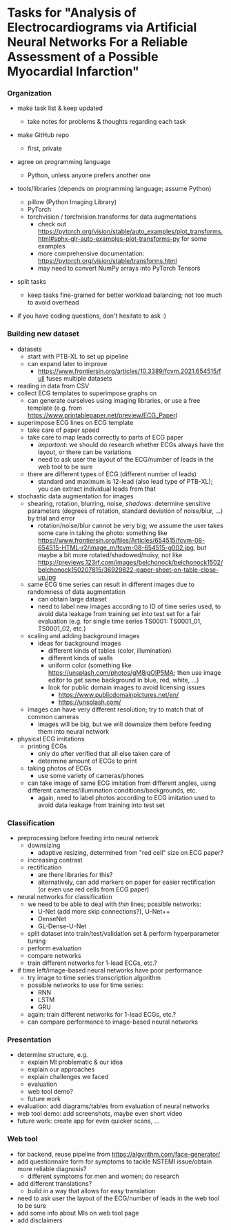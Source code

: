 # Tasks for "Analysis of Electrocardiograms via Artificial Neural Networks For a Reliable Assessment of a Possible Myocardial Infarction" 
### Organization

- make task list & keep updated
  - take notes for problems & thoughts regarding each task
- make GitHub repo
  - first, private
- agree on programming language
  - Python, unless anyone prefers another one
- tools/libraries (depends on programming language; assume Python)
  - pillow (Python Imaging Library)
  - PyTorch
  - torchvision / torchvision.transforms for data augmentations
    - check out https://pytorch.org/vision/stable/auto_examples/plot_transforms.html#sphx-glr-auto-examples-plot-transforms-py for some examples
    - more comprehensive documentation: https://pytorch.org/vision/stable/transforms.html
    - may need to convert NumPy arrays into PyTorch Tensors

- split tasks
  - keep tasks fine-grained for better workload balancing; not too much to avoid overhead
- if you have coding questions, don't hesitate to ask :)

### Building new dataset

- datasets
  - start with PTB-XL to set up pipeline
  - can expand later to improve
    - https://www.frontiersin.org/articles/10.3389/fcvm.2021.654515/full fuses multiple datasets
- reading in data from CSV
- collect ECG templates to superimpose graphs on
  - can generate ourselves using imaging libraries, or use a free template (e.g. from https://www.printablepaper.net/preview/ECG_Paper)
- superimpose ECG lines on ECG template
  - take care of paper speed
  - take care to map leads correctly to parts of ECG paper
    - _important_: we should do research whether ECGs always have the layout, or there can be variations
    - need to ask user the layout of the ECG/number of leads in the web tool to be sure
  - there are different types of ECG (different number of leads)
    - standard and maximum is 12-lead (also lead type of PTB-XL); you can extract individual leads from that
- stochastic data augmentation for images
  - shearing, rotation, blurring, noise, _shadows_: determine sensitive parameters (degrees of rotation, standard deviation of noise/blur, ...) by trial and error
    - rotation/noise/blur cannot be very big; we assume the user takes some care in taking the photo: something like https://www.frontiersin.org/files/Articles/654515/fcvm-08-654515-HTML-r2/image_m/fcvm-08-654515-g002.jpg, but maybe a bit more rotated/shadowed/noisy, not like https://previews.123rf.com/images/belchonock/belchonock1502/belchonock150207815/36929822-paper-sheet-on-table-close-up.jpg
  - same ECG time series can result in different images due to randomness of data augmentation
    - can obtain large dataset
    - need to label new images according to ID of time series used, to avoid data leakage from training set into test set for a fair evaluation (e.g. for single time series TS0001: TS0001_01, TS0001_02, etc.)
  - scaling and adding background images
    - ideas for background images
      - different kinds of tables (color, illumination)
      - different kinds of walls
      - uniform color (something like https://unsplash.com/photos/gM8igOIP5MA; then use image editor to get same background in blue, red, white, ...)
      - look for public domain images to avoid licensing issues
        - https://www.publicdomainpictures.net/en/
        - https://unsplash.com/
  - images can have very different resolution; try to match that of common cameras
    - images will be big, but we will downsize them before feeding them into neural network
- physical ECG imitations
  - printing ECGs
    - only do after verified that all else taken care of
    - determine amount of ECGs to print
  - taking photos of ECGs
    - use some variety of cameras/phones
  - can take image of same ECG imitation from different angles, using different cameras/illumination conditions/backgrounds, etc.
    - again, need to label photos according to ECG imitation used to avoid data leakage from training into test set

### Classification

- preprocessing before feeding into neural network
  - downsizing
    - adaptive resizing, determined from "red cell" size on ECG paper?
  - increasing contrast
  - rectification
    - are there libraries for this?
    - alternatively, can add markers on paper for easier rectification (or even use red cells from ECG paper)
- neural networks for classification
  - we need to be able to deal with _thin_ lines; possible networks:
    - U-Net (add more skip connections?), U-Net++
    - DenseNet
    - GL-Dense-U-Net
  - split dataset into train/test/validation set & perform hyperparameter tuning
  - perform evaluation
  - compare networks
  - train different networks for 1-lead ECGs, etc.?
- if time left/image-based neural networks have poor performance
  - try image to time series transcription algorithm
  - possible networks to use for time series:
    - RNN
    - LSTM
    - GRU
  - again: train different networks for 1-lead ECGs, etc.?
  - can compare performance to image-based neural networks

### Presentation

- determine structure, e.g.
  - explain MI problematic & our idea
  - explain our approaches
  - explain challenges we faced
  - evaluation
  - web tool demo?
  - future work
- evaluation: add diagrams/tables from evaluation of neural networks
- web tool demo: add screenshots, maybe even short video
- future work: create app for even quicker scans, ...

### Web tool

- for backend, reuse pipeline from https://algvrithm.com/face-generator/
- add questionnaire form for symptoms to tackle NSTEMI issue/obtain more reliable diagnosis?
  - different symptoms for men and women; do research
- add different translations?
  - build in a way that allows for easy translation
- need to ask user the layout of the ECG/number of leads in the web tool to be sure
- add some info about MIs on web tool page
- add disclaimers